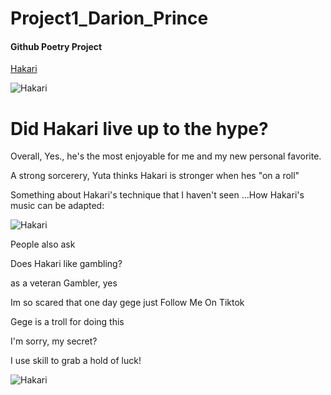 # Project1_Darion_Prince

#### Github Poetry Project

[Hakari](https://ih1.redbubble.net/image.4961976569.8589/st,small,507x507-pad,600x600,f8f8f8.jpg)

![Hakari](https://ih1.redbubble.net/image.4961976569.8589/st,small,507x507-pad,600x600,f8f8f8.jpg)



<h1>Did Hakari live up to the hype? </h1>

Overall, Yes., he's the most enjoyable for me and my new personal favorite.

A strong sorcerery, Yuta thinks Hakari is stronger when hes "on a roll" 

Something about Hakari's technique that I haven't seen …How Hakari's music can be adapted: 

![Hakari](https://i.pinimg.com/236x/ea/4c/65/ea4c65ac8806803b573b3ed91f12210e.jpg)

People also ask

Does Hakari like gambling?

as a veteran Gambler, yes

Im so scared that one day gege just  Follow Me On Tiktok

Gege is a troll for doing this 

I'm sorry, my secret?

I use skill to grab a hold of luck!

![Hakari](https://encrypted-tbn0.gstatic.com/images?q=tbn:ANd9GcRuy_IeCjPPkbdsHWGgI4cLeKeqA5QKs1N6eQ&usqp=CAU)
